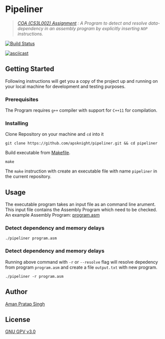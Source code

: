 # Pipeliner

>*[COA (CS3L002) Assignment](problem_statement.pdf) : A Program to detect and resolve data-dependency in an assembly program by explicitly inserting `NOP` instructions.* 

[![Build Status](https://travis-ci.org/apsknight/pipeliner.svg?branch=master)](https://travis-ci.org/apsknight/pipeliner)

[![asciicast](https://asciinema.org/a/xg6MERA5Kkn2VNHUbq23UTI07.png)](https://asciinema.org/a/xg6MERA5Kkn2VNHUbq23UTI07)

## Getting Started

Following instructions will get you a copy of the project up and running on your local machine for development and testing purposes.

### Prerequisites

The Program requires `g++` compiler with support for `C++11` for compilation.

### Installing

Clone Repository on your machine and `cd` into it

```
git clone https://github.com/apsknight/pipeliner.git && cd pipeliner
```

Build executable from [Makefile](./Makefile).

```
make
```

The `make` instruction with create an executable file with name `pipeliner` in the current repository.

##  Usage
The executable program takes an input file as an command line arument. This input file contains the Assembly Program which need to be checked. An example Assembly Program: [program.asm](program.asm)

### Detect dependency and memory delays

```
./pipeliner program.asm
```

### Detect dependency and memory delays
Running above command with `-r` or `--resolve` flag will resolve depedency from program `program.asm` and create a file `output.txt` with new program.
```
./pipeliner -r program.asm
```

## Author
[Aman Pratap Singh](https://github.com/apsknight)

## License
[GNU GPV v3.0](LICENSE)